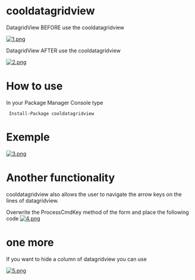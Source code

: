 # cooldatagridview
DatagridView BEFORE use the cooldatagridview

[![1.png](https://s15.postimg.org/irxdzqtln/image.png)](https://postimg.org/image/amfc1l5cn/)

DatagridView AFTER use the cooldatagridview

[![2.png](https://s15.postimg.org/5z99zthzv/image.png)](https://postimg.org/image/ufrfuaiqf/)

# How to use
 In your Package Manager Console type 
 ```
  Install-Package cooldatagridview
```

# Exemple
[![3.png](https://s15.postimg.org/jewap9qhn/image.png)](https://postimg.org/image/4ixrhof2v/)

# Another functionality
cooldatagridview also allows the user to navigate the arrow keys on the lines of datagridview.

Overwrite the ProcessCmdKey method of the form and place the following code
[![4.png](https://s15.postimg.org/wujbepyzf/image.png)](https://postimg.org/image/g6rtc847r/)

# one more
If you want to hide a column of datagridview you can use

[![5.png](https://s15.postimg.org/tmeu1ocpn/image.png)](https://postimg.org/image/6ky8vxd1z/)





